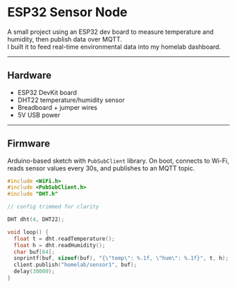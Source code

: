 # ESP32 Sensor Node

A small project using an ESP32 dev board to measure temperature and humidity, then publish data over MQTT.  
I built it to feed real-time environmental data into my homelab dashboard.

---

## Hardware

- ESP32 DevKit board
- DHT22 temperature/humidity sensor
- Breadboard + jumper wires
- 5V USB power

---

## Firmware

Arduino-based sketch with `PubSubClient` library. On boot, connects to Wi-Fi, reads sensor values every 30s, and publishes to an MQTT topic.

```cpp
#include <WiFi.h>
#include <PubSubClient.h>
#include "DHT.h"

// config trimmed for clarity

DHT dht(4, DHT22);

void loop() {
  float t = dht.readTemperature();
  float h = dht.readHumidity();
  char buf[64];
  snprintf(buf, sizeof(buf), "{\"temp\": %.1f, \"hum\": %.1f}", t, h);
  client.publish("homelab/sensor1", buf);
  delay(30000);
}
